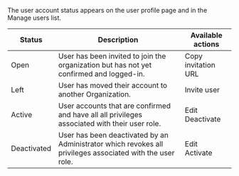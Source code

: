 The user account status appears on the user profile page and in the Manage users list.

| Status | Description | Available actions |
|---|---|---|
| Open | User has been invited to join the organization but has not yet confirmed and logged-in. | Copy invitation URL |
| Left | User has moved their account to another Organization. | Invite user |
| Active | User accounts that are confirmed and have all all privileges associated with their user role. | Edit<br/>Deactivate |
| Deactivated | User has been deactivated by an Administrator which revokes all privileges associated with the user role. | Edit<br/>Activate |
